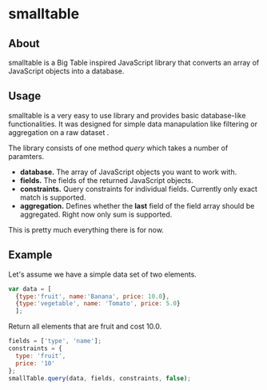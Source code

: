# smalltable

## About

smalltable is a Big Table inspired JavaScript library that converts an array of JavaScript objects into a database.

## Usage

smalltable is a very easy to use library and provides basic database-like functionalities. It was designed for simple data manapulation like filtering or aggregation on a raw dataset .

The library consists of one method *query* which takes a number of paramters. 

* **database.** The array of JavaScript objects you want to work with.
* **fields.** The fields of the returned JavaScript objects.
* **constraints.** Query constraints for individual fields. Currently only exact match is supported. 
* **aggregation.** Defines whether the **last** field of the field array should be aggregated. Right now only sum is supported. 
 
This is pretty much everything there is for now.

## Example

Let's assume we have a simple data set of two elements.

``` javascript
var data = [
  {type:'fruit', name:'Banana', price: 10.0},
  {type:'vegetable', name: 'Tomato', price: 5.0}
  ];
```

Return all elements that are fruit and cost 10.0. 

``` javascript
fields = ['type', 'name'];
constraints = {
  type: 'fruit',
  price: '10'
};
smallTable.query(data, fields, constraints, false);
```





